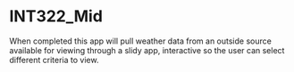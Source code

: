 # INT322_Mid
When completed this app will pull weather data from an outside source
available for viewing through a slidy app, interactive so the user can 
select different criteria to view.
